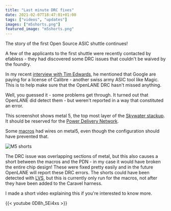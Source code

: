 ```yaml
---
title: "Last minute DRC fixes"
date: 2021-02-07T18:47:01+01:00
tags: ["videos", "updates"]
images: ["m5shorts.png"]
featured_image: "m5shorts.png"
---
```


The story of the first Open Source ASIC shuttle continues! 

A few of the applicants to the first shuttle were recently contacted by efabless - they had discovered some DRC issues that couldn't be waived by the foundry.

In my recent [interview with Tim Edwards](/post/interview-with-tim-edwards), he mentioned that Google are paying for a license of Calibre - another swiss army ASIC tool like Magic. This is to help make sure that the OpenLANE DRC hasn't missed anything.

Well, you guessed it - some problems get through. It turned out that OpenLANE did detect them - but weren't reported in a way that constituted an error.

This screenshot shows metal 5, the top most layer of the [Skywater stackup](/terminology/pdk). It should be reserved for the [Power Delivery Network](/terminology/PDN.md).

Some [macros](/terminology/macro) had wires on metal5, even though the configuration should have prevented that.

![M5 shorts](/m5shorts.png)

The DRC issue was overlapping sections of metal, but this also causes a short between the macros and the PDN - in my case it would have broken the entire chip design! These were fixed pretty easily and in the future OpenLANE will report these DRC errors.
The shorts could have been detected with [LVS](/terminology/lvs), but this is currently only run for the macros, not after they have been added to the Caravel harness.

I made a short video explaining this if you're interested to know more.

{{< youtube 0D8h_5Ei4xs >}}


